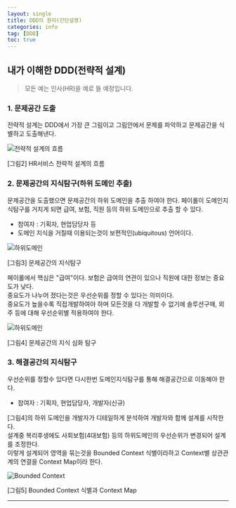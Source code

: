```yaml
---
layout: single
title: DDD의 원리(간단설명)
categories: info
tag: [DDD]
toc: true
---
```




## 내가 이해한 DDD(전략적 설계)

> 모든 예는 인사(HR)을 예로 들 예정입니다.  
 


### **1. 문제공간 도출**  
전략적 설계는 DDD에서 가장 큰 그림이고 
그림안에서 문제를 파악하고 문제공간을 식별하고 도출해낸다.

<img src="/images/etc/img_1.png" alt="전략적 설계의 흐름">

[그림2] HR서비스 전략적 설계의 흐름

### **2. 문제공간의 지식탐구(하위 도메인 추출)**  
문제공간을 도출했으면 문제공간의 하위 도메인을 추출 하여야 한다.
페이롤이 도메인지식탐구를 거치게 되면 급여, 보험, 직원 등의 하위 도메인으로 추출 할 수 있다.
* 참여자 : 기획자, 현업담당자 등
* 도메인 지식을 거칠때 이용되는것이 보편적인(ubiquitous) 언어이다.

<img src="/images/etc/img_4.png" alt="하위도메인">  

[그림3] 문제공간의 지식탐구

페이롤에서 핵심은 "급여"이다. 보험은 급여의 연관이 있으나 직원에 대한 정보는 중요도가 낮다.  
중요도가 나누어 졌다는것은 우선순위를 정할 수 있다는 의미이다.  
중요도가 높을수록 직접개발하여야 하며 모든것을 다 개발할 수 없기에 솔루션구매, 외주 등에 대해 우선순위별 적용하여야 한다.

<img src="/images/etc/img_5.png" alt="하위도메인">

[그림4] 문제공간의 지식 심화 탐구

### **3. 해결공간의 지식탐구**  
우선순위를 정할수 있다면 다시한번 도메인지식탐구를 통해 해결공간으로 이동해야 한다.
* 참여자 : 기획자, 현업담당자, 개발자(신규)  

[그림4]의 하위 도메인을 개발자가 디테일하게 분석하여 개발자와 함께 설계를 시작한다.  
설계중 복리후생에도 사회보험(4대보험) 등의 하위도메인의 우선순위가 변경되어 설계를 조정한다.  
이렇게 설계되어 영역을 묶는것을 Bounded Context 식별이라하고 Context별 상관관계의 연결을 Context Map이라 한다.  

<img src="/images/etc/img_6.png" alt="Bounded Context"> 

[그림5] Bounded Context 식별과 Context Map 


<hr/>


[//]: # (### 2. 전술적&#40;Building Block&#41; 설계)

[//]: # (복잡한 문제영역을 해결하기 위해 풍부한 도메인 모델을 해결하기 위한 방법   )

[//]: # (모든 문제를 전술적으로 다루는건 불가능&#40;한정된 resource&#41;  )

[//]: # (도출된 문제에 대한 전술적인 설계)



